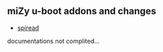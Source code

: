 ## miZy u-boot addons and changes

* [spiread]

documentations not complited...

[spiread]: https://github.com/hyphop/miZy-uboot/blob/master/docs/spiread.md
